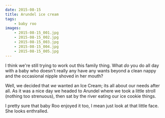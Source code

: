```yaml
---
date: 2015-08-15
title: Arundel ice cream
tags:
    - baby roo
images:
    - 2015-08-15_001.jpg
    - 2015-08-15_002.jpg
    - 2015-08-15_003.jpg
    - 2015-08-15_004.jpg
    - 2015-08-15_005.jpg
---
```

I think we're still trying to work out this family thing. What _do_ you do all day with a baby who doesn't really any have any wants beyond a clean nappy and the occasional nipple shoved in her mouth? 

Well, we decided that _we_ wanted an Ice Cream; its all about our needs after all. As it was a nice day we headed to Arundel where we took a little stroll (nothing too strenuous), then sat by the river eating our ice cookie things. 

I pretty sure that baby Roo enjoyed it too, I mean just look at that little face. She looks enthralled.
